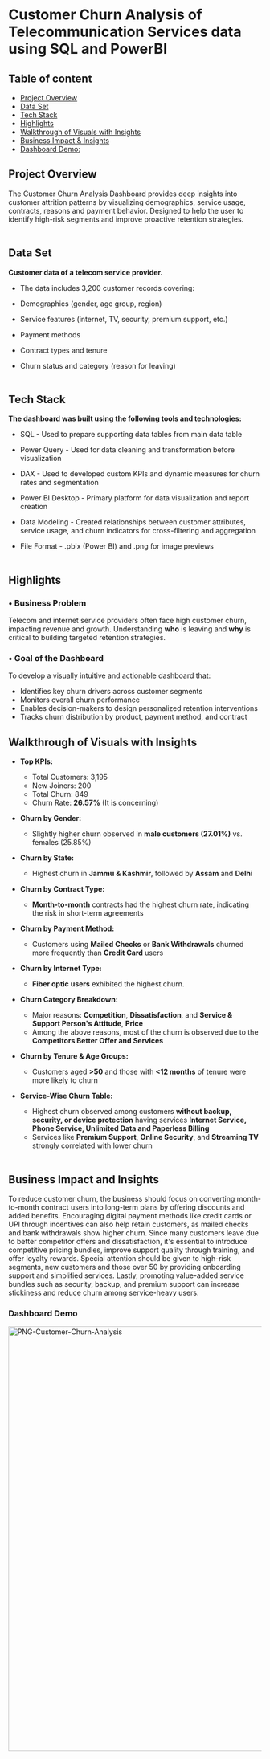 # Customer Churn Analysis of Telecommunication Services data using SQL and PowerBI

## Table of content
- [Project Overview](#Project-Overview)
- [Data Set](#Data-Set)
- [Tech Stack](#Tech-Stack)
- [Highlights](#Highlights)
- [Walkthrough of Visuals with Insights](#WalkthroughofVisualswithInsights)
- [Business Impact & Insights](#Business-Impact-and-Insights)
- [Dashboard Demo:](#Dashboard-Demo)

## Project Overview
The Customer Churn Analysis Dashboard provides deep insights into customer attrition patterns by visualizing demographics, service usage, contracts, reasons  and payment behavior. Designed to help the user to  identify high-risk segments and improve proactive retention strategies. <br> <br>

## Data Set
**Customer data of a telecom service provider.**

- The data includes 3,200 customer records covering:

- Demographics (gender, age group, region)

- Service features (internet, TV, security, premium support, etc.)

- Payment methods

- Contract types and tenure

- Churn status and category (reason for leaving)<br> <br>

## Tech Stack
**The dashboard was built using the following tools and technologies:**

- SQL - Used to prepare supporting data tables from main data table

- Power Query - Used for data cleaning and transformation before visualization

- DAX - Used to developed custom KPIs and dynamic measures for churn rates and segmentation

- Power BI Desktop - Primary platform for data visualization and report creation

- Data Modeling - Created relationships between customer attributes, service usage, and churn indicators for cross-filtering and aggregation

- File Format - .pbix (Power BI) and .png for image previews <br> <br>

## Highlights

### • Business Problem

Telecom and internet service providers often face high customer churn, impacting revenue and growth. Understanding **who** is leaving and **why** is critical to building targeted retention strategies.

### • Goal of the Dashboard

To develop a visually intuitive and actionable dashboard that:

- Identifies key churn drivers across customer segments  
- Monitors overall churn performance  
- Enables decision-makers to design personalized retention interventions  
- Tracks churn distribution by product, payment method, and contract  

## Walkthrough of Visuals with Insights

- **Top KPIs:**  
  - Total Customers: 3,195  
  - New Joiners: 200  
  - Total Churn: 849  
  - Churn Rate: **26.57%** (It is concerning) 

- **Churn by Gender:**  
  - Slightly higher churn observed in **male customers (27.01%)** vs. females (25.85%)

- **Churn by State:**  
  - Highest churn in **Jammu & Kashmir**, followed by **Assam** and **Delhi**

- **Churn by Contract Type:**  
  - **Month-to-month** contracts had the highest churn rate, indicating the risk in short-term agreements

- **Churn by Payment Method:**  
  - Customers using **Mailed Checks** or **Bank Withdrawals** churned more frequently than **Credit Card** users

- **Churn by Internet Type:**  
  - **Fiber optic users** exhibited the highest churn.

- **Churn Category Breakdown:**  
  - Major reasons: **Competition**, **Dissatisfaction**, and **Service & Support Person's Attitude**, **Price**
  - Among the above reasons, most of the churn is observed due to the **Competitors Better Offer and Services**

- **Churn by Tenure & Age Groups:**  
  - Customers aged **>50** and those with **<12 months** of tenure were more likely to churn

- **Service-Wise Churn Table:**  
  - Highest churn observed among customers **without backup, security, or device protection**  having services **Internet Service, Phone Service, Unlimited Data and Paperless Billing**
  - Services like **Premium Support**, **Online Security**, and **Streaming TV** strongly correlated with lower churn <br> <br>

## Business Impact and Insights

 To reduce customer churn, the business should focus on converting month-to-month contract users into long-term plans by offering discounts and added benefits. Encouraging digital payment methods like credit cards or UPI through incentives can also help retain customers, as mailed checks and bank withdrawals show higher churn. Since many customers leave due to better competitor offers and dissatisfaction, it's essential to introduce competitive pricing bundles, improve support quality through training, and offer loyalty rewards. Special attention should be given to high-risk segments, new customers and those over 50 by providing onboarding support and simplified services. Lastly, promoting value-added service bundles such as security, backup, and premium support can increase stickiness and reduce churn among service-heavy users.


### Dashboard Demo
<img width="1456" height="846" alt="PNG-Customer-Churn-Analysis" src="https://github.com/user-attachments/assets/12b8eddf-495f-4099-bd9f-3cecfb228dfc" />




